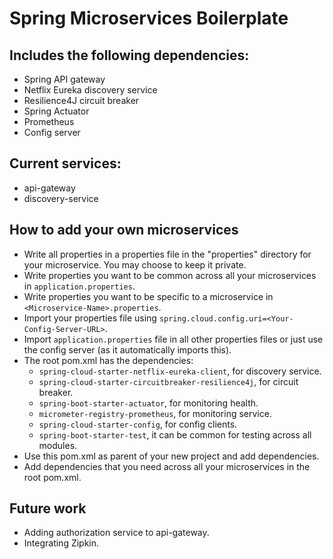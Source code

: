 # Spring Microservices Boilerplate
## Includes the following dependencies:
- Spring API gateway
- Netflix Eureka discovery service
- Resilience4J circuit breaker
- Spring Actuator
- Prometheus
- Config server
## Current services:
- api-gateway
- discovery-service
## How to add your own microservices
- Write all properties in a properties file in the "properties" directory for your microservice. You may choose to keep it private.
- Write properties you want to be common across all your microservices in ```application.properties```.
- Write properties you want to be specific to a microservice in ```<Microservice-Name>.properties```.
- Import your properties file using ```spring.cloud.config.uri=<Your-Config-Server-URL>```.
- Import ```application.properties``` file in all other properties files or just use the config server (as it automatically imports this).
- The root pom.xml has the dependencies:
  - ```spring-cloud-starter-netflix-eureka-client```, for discovery service.
  - ```spring-cloud-starter-circuitbreaker-resilience4j```, for circuit breaker.
  - ```spring-boot-starter-actuator```, for monitoring health.
  - ```micrometer-registry-prometheus```, for monitoring service.
  - ```spring-cloud-starter-config```, for config clients.
  - ```spring-boot-starter-test```, it can be common for testing across all modules.
- Use this pom.xml as parent of your new project and add dependencies.
- Add dependencies that you need across all your microservices in the root pom.xml.

## Future work
- Adding authorization service to api-gateway.
- Integrating Zipkin.